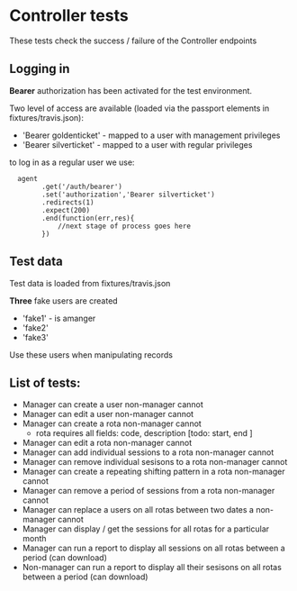 # Controller tests

These tests check the success / failure of the Controller endpoints

## Logging in 

__Bearer__ authorization has been activated for the test environment.  

Two level of access are available (loaded via the passport elements in fixtures/travis.json):

* 'Bearer goldenticket' - mapped to a user with management privileges
* 'Bearer silverticket' - mapped to a user with regular privileges

to log in as a regular user we use:

```{r}
  agent
        .get('/auth/bearer')
        .set('authorization','Bearer silverticket')
        .redirects(1)
        .expect(200)
        .end(function(err,res){
            //next stage of process goes here
        })
```

## Test data

Test data is loaded from fixtures/travis.json

__Three__ fake users are created

* 'fake1' - is amanger
* 'fake2' 
* 'fake3'

Use these users when manipulating records

## List of tests:

* Manager can create a user non-manager cannot
* Manager can edit a user non-manager cannot
* Manager can create a rota non-manager cannot
  + rota requires all fields: code, description [todo: start, end ]
* Manager can edit a rota non-manager cannot
* Manager can add individual sessions to a rota non-manager cannot
* Manager can remove individual sesisons to a rota non-manager cannot
* Manager can create a repeating shifting pattern in a rota non-manager cannot
* Manager can remove a period of sessions from a rota non-manager cannot
* Manager can replace a users on all rotas between two dates a non-manager cannot
* Manager can display / get the sessions for all rotas for a particular month
* Manager can run a report to display all sessions on all rotas between a period (can download)
* Non-manager can run a report to display all their sesisons on all rotas between a period (can download)

